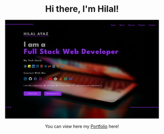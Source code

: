 <h1 align="center">
 Hi there, I'm Hilal! </h1>
<img src= "./public/PortfolioThumbnail.png"></img>
<p align="center">You can view here my <a href="https://hilalayaz-webdev.netlify.app/"> Portfolio</a> here!</p>
